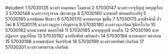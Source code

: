 #student
1	57030135	นางสาวกมลชนก  โฉมยงค์
2	57030147	นางสาวจารุกัญญ์  ยศบุญเรือง
3	57030148	นางสาวจารุวรรณ  เขียวชะอุ่ม
4	57030160	นายชาตรี  พรหมประเสริฐ
5	57030165	นายณัชพล  ฟักขาว
6	57030170	นายธนกฤต  ชุ่มชื่น
7	57030175	นายธีรศักดิ์  บัวไขย์
8	57030176	นางสาวนฏกร  เจริญธรรม
9	57030180	นางสาวนภารัตน์  ฐิติกรโกวิท
10	57030182	นายนวเขตต์  พลอยโพธิ์
11	57030185	นายบุญฤทธิ์  หอมรื่น
12	57030190	นายปฏิมากร  บุญเปลี่ยน
13	57030192	นายปิยพัทธ์  เพริศแก้ว
14	57030194	นายพงศกร  หล่าอ่อน
15	57030198	นายพชรนันท์  จันทร์รักษ์
16	57030199	นางสาวพรทิพย์  เกิดรัตน์
17	57030201	นางสาวพรพรรณ  เกิดรัตน์
